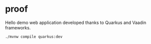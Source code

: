 # proof

Hello demo web application developed thanks to Quarkus and Vaadin frameworks.

```shell
./mvnw compile quarkus:dev
```
